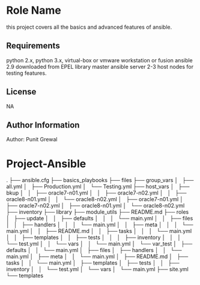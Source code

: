 Role Name
=========

this project covers all the basics and advanced features of ansible.

Requirements
------------

python 2.x, python 3.x, virtual-box or vmware workstation or fusion
ansible 2.9 downloaded from EPEL library
master ansible server
2-3 host nodes for testing features.

License
-------

NA

Author Information
------------------

Author: Punit Grewal
# Project-Ansible
.
├── ansible.cfg
├── basics_playbooks
├── files
├── group_vars
│   ├── all.yml
│   ├── Production.yml
│   └── Testing.yml
├── host_vars
│   ├── bkup
│   │   ├── oracle7-n01.yml
│   │   ├── oracle7-n02.yml
│   │   ├── oracle8-n01.yml
│   │   └── oracle8-n02.yml
│   ├── oracle7-n01.yml
│   ├── oracle7-n02.yml
│   ├── oracle8-n01.yml
│   └── oracle8-n02.yml
├── inventory
├── library
├── module_utils
├── README.md
├── roles
│   ├── update
│   │   ├── defaults
│   │   │   └── main.yml
│   │   ├── files
│   │   ├── handlers
│   │   │   └── main.yml
│   │   ├── meta
│   │   │   └── main.yml
│   │   ├── README.md
│   │   ├── tasks
│   │   │   └── main.yml
│   │   ├── templates
│   │   ├── tests
│   │   │   ├── inventory
│   │   │   └── test.yml
│   │   └── vars
│   │       └── main.yml
│   └── var_test
│       ├── defaults
│       │   └── main.yml
│       ├── files
│       ├── handlers
│       │   └── main.yml
│       ├── meta
│       │   └── main.yml
│       ├── README.md
│       ├── tasks
│       │   └── main.yml
│       ├── templates
│       ├── tests
│       │   ├── inventory
│       │   └── test.yml
│       └── vars
│           └── main.yml
├── site.yml
└── templates
